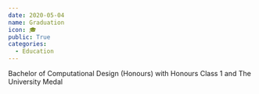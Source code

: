 ```yaml
---
date: 2020-05-04
name: Graduation
icon: 🎓
public: True
categories:
  - Education
---
```


Bachelor of Computational Design (Honours) with Honours Class 1 and The University Medal